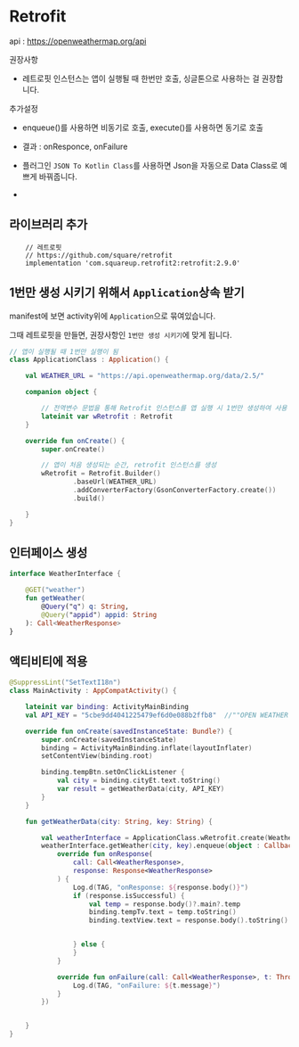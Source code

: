 # Retrofit

api : https://openweathermap.org/api

권장사항

- 레트로핏 인스턴스는 앱이 실행될 때 한번만 호출, 싱글톤으로 사용하는 걸 권장합니다.

추가설정

- enqueue()를 사용하면 비동기로 호출, execute()를 사용하면 동기로 호출

- 결과 : onResponce, onFailure

- 플러그인 `JSON To Kotlin Class`를 사용하면 Json을 자동으로 Data Class로 예쁘게 바꿔줍니다.

-

## 라이브러리 추가

```gradlew
    // 레트로핏
    // https://github.com/square/retrofit
    implementation 'com.squareup.retrofit2:retrofit:2.9.0'
```

## 1번만 생성 시키기 위해서 `Application`상속 받기

manifest에 보면 activity위에 `Application`으로 묶여있습니다.

그때 레트로핏을 만들면, 권장사항인 `1번만 생성 시키기`에 맞게 됩니다.

```kotlin
// 앱이 실행될 때 1번만 실행이 됨
class ApplicationClass : Application() {

    val WEATHER_URL = "https://api.openweathermap.org/data/2.5/"

    companion object {

        // 전역변수 문법을 통해 Retrofit 인스턴스를 앱 실행 시 1번만 생성하여 사용 (싱글톤 객체)
        lateinit var wRetrofit : Retrofit
    }

    override fun onCreate() {
        super.onCreate()

        // 앱이 처음 생성되는 순간, retrofit 인스턴스를 생성
        wRetrofit = Retrofit.Builder()
                .baseUrl(WEATHER_URL)
                .addConverterFactory(GsonConverterFactory.create())
                .build()

    }
}
```

## 인터페이스 생성

```kotlin
interface WeatherInterface {

    @GET("weather")
    fun getWeather(
        @Query("q") q: String,
        @Query("appid") appid: String
    ): Call<WeatherResponse>
}
```

## 액티비티에 적용

```kotlin
@SuppressLint("SetTextI18n")
class MainActivity : AppCompatActivity() {

    lateinit var binding: ActivityMainBinding
    val API_KEY = "5cbe9dd4041225479ef6d0e088b2ffb8"  //""OPEN WEATHER MAP API KEY"

    override fun onCreate(savedInstanceState: Bundle?) {
        super.onCreate(savedInstanceState)
        binding = ActivityMainBinding.inflate(layoutInflater)
        setContentView(binding.root)

        binding.tempBtn.setOnClickListener {
            val city = binding.cityEt.text.toString()
            var result = getWeatherData(city, API_KEY)
        }
    }

    fun getWeatherData(city: String, key: String) {

        val weatherInterface = ApplicationClass.wRetrofit.create(WeatherInterface::class.java)
        weatherInterface.getWeather(city, key).enqueue(object : Callback<WeatherResponse> {
            override fun onResponse(
                call: Call<WeatherResponse>,
                response: Response<WeatherResponse>
            ) {
                Log.d(TAG, "onResponse: ${response.body()}")
                if (response.isSuccessful) {
                    val temp = response.body()?.main?.temp
                    binding.tempTv.text = temp.toString()
                    binding.textView.text = response.body().toString()


                } else {
                }
            }

            override fun onFailure(call: Call<WeatherResponse>, t: Throwable) {
                Log.d(TAG, "onFailure: ${t.message}")
            }
        })


    }
}
```
